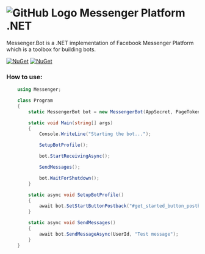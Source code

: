 # ![GitHub Logo](https://github.com/4egod/Messenger.Platform/raw/master/Messenger.Platform/Messenger.Small.png) Messenger Platform .NET

Messenger.Bot is a .NET implementation of Facebook Messenger Platform which is a toolbox for building bots.

[![NuGet](https://img.shields.io/nuget/v/Messenger.Platform.svg)](https://www.nuget.org/packages/Messenger.Platform)
[![NuGet](https://img.shields.io/nuget/dt/Messenger.Platform.svg)](https://www.nuget.org/packages/Messenger.Platform)

### How to use:

```csharp
    using Messenger;

    class Program
    {
        static MessengerBot bot = new MessengerBot(AppSecret, PageToken, VerifyToken);

        static void Main(string[] args)
        {
            Console.WriteLine("Starting the bot...");

            SetupBotProfile();

            bot.StartReceivingAsync();

            SendMessages();

            bot.WaitForShutdown();
        }

        static async void SetupBotProfile()
        {
            await bot.SetStartButtonPostback("#get_started_button_postback#");
        }

        static async void SendMessages()
        {
            await bot.SendMessageAsync(UserId, "Test message");
        }
    }
```